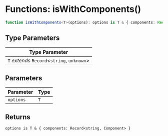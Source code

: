 # Functions: isWithComponents()

```ts
function isWithComponents<T>(options): options is T & { components: Record<string, Component> };
```

## Type Parameters

| Type Parameter |
| ------ |
| `T` *extends* `Record`\<`string`, `unknown`\> |

## Parameters

| Parameter | Type |
| ------ | ------ |
| `options` | `T` |

## Returns

`options is T & { components: Record<string, Component> }`
